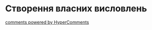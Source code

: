 <div id="hypercomments_widget" class="js-hypercomments-widget invisible"></div>

# Створення власних висловлень

<div class="js-hypercomments-container">
<a href="http://hypercomments.com" class="hc-link" title="comments widget">comments powered by HyperComments</a>
</div>